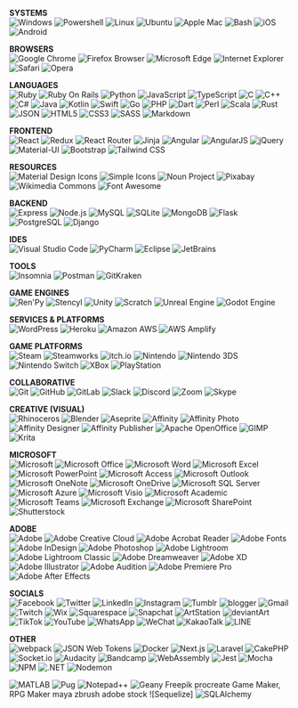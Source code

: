 <!-- TODO Add social badges -->
<!-- TODO Add links to source sites/documentation -->
<!-- TODO Add examples for links to personal socials -->
<!-- TODO Add color hex examples - hex AND 'label', like 'Primary' -->
<!-- ![](https://img.shields.io/badge/--000?style=flat-square&logo=&logoColor=white) -->


**SYSTEMS**  
![Windows](https://img.shields.io/badge/-Windows-0078d6?style=flat-square&logo=Windows&logoColor=white)
![Powershell](https://img.shields.io/badge/-Powershell-5391fe?style=flat-square&logo=Powershell&logoColor=white)
![Linux](https://img.shields.io/badge/-Linux-fcc624?style=flat-square&logo=Linux&logoColor=black)
![Ubuntu](https://img.shields.io/badge/-Ubuntu-e95420?style=flat-square&logo=Ubuntu&logoColor=white)
![Apple Mac](https://img.shields.io/badge/-Apple_Mac-000?style=flat-square&logo=Apple&logoColor=white)
![Bash](https://img.shields.io/badge/-GNU_Bash-4eaa25?style=flat-square&logo=gnu-bash&logoColor=white)
![iOS](https://img.shields.io/badge/-iOS-000?style=flat-square&logo=iOS&logoColor=white)
![Android](https://img.shields.io/badge/-Android-3ddc84?style=flat-square&logo=Android&logoColor=white)

**BROWSERS**  
![Google Chrome](https://img.shields.io/badge/-Google_Chrome-4285f4?style=flat-square&logo=Google-Chrome&logoColor=white)
![Firefox Browser](https://img.shields.io/badge/-Firefox_Browser-ff7139?style=flat-square&logo=Firefox-Browser&logoColor=white)
![Microsoft Edge](https://img.shields.io/badge/-Microsoft_Edge-0078d7?style=flat-square&logo=Microsoft-Edge&logoColor=white)
![Internet Explorer](https://img.shields.io/badge/-Internet_Explorer-0076d6?style=flat-square&logo=Internet-Explorer&logoColor=white)
![Safari](https://img.shields.io/badge/-Safari-000?style=flat-square&logo=Safari&logoColor=white)
![Opera](https://img.shields.io/badge/-Opera-ff1b2d?style=flat-square&logo=Opera&logoColor=white)

**LANGUAGES**  
![Ruby](https://img.shields.io/badge/-Ruby-cc342d?style=flat-square&logo=Ruby&logoColor=white)
![Ruby On Rails](https://img.shields.io/badge/-Ruby_On_Rails-c00?style=flat-square&logo=Ruby-On-Rails&logoColor=white)
![Python](https://img.shields.io/badge/-Python-3776ab?style=flat-square&logo=Python&logoColor=white)
![JavaScript](https://img.shields.io/badge/-JavaScript-f7df1e?style=flat-square&logo=JavaScript&logoColor=black)
![TypeScript](https://img.shields.io/badge/-TypeScript-3178c6?style=flat-square&logo=TypeScript&logoColor=white)
![C](https://img.shields.io/badge/-C-a8b9cc?style=flat-square&logo=C&logoColor=black)
![C++](https://img.shields.io/badge/-C++-00599c?style=flat-square&logo=C++&logoColor=white)
![C#](https://img.shields.io/badge/-C_Sharp-239120?style=flat-square&logo=C-sharp&logoColor=white)
![Java](https://img.shields.io/badge/-Java-007396?style=flat-square&logo=Java&logoColor=white)
![Kotlin](https://img.shields.io/badge/-Kotlin-0095d5?style=flat-square&logo=Kotlin&logoColor=white)
![Swift](https://img.shields.io/badge/-Swift-fa7343?style=flat-square&logo=Swift&logoColor=white)
![Go](https://img.shields.io/badge/-Go-00add8?style=flat-square&logo=Go&logoColor=white)
![PHP](https://img.shields.io/badge/-PHP-777bb4?style=flat-square&logo=PHP&logoColor=white)
![Dart](https://img.shields.io/badge/-Dart-0175c2?style=flat-square&logo=Dart&logoColor=white)
![Perl](https://img.shields.io/badge/-Perl-39457e?style=flat-square&logo=Perl&logoColor=white)
![Scala](https://img.shields.io/badge/-Scala-dc322f?style=flat-square&logo=Scala&logoColor=white)
![Rust](https://img.shields.io/badge/-Rust-000?style=flat-square&logo=Rust&logoColor=white)
![JSON](https://img.shields.io/badge/-JSON-000?style=flat-square&logo=JSON&logoColor=white)
![HTML5](https://img.shields.io/badge/-HTML5-e34f26?style=flat-square&logo=HTML5&logoColor=white)
![CSS3](https://img.shields.io/badge/-CSS3-1572b6?style=flat-square&logo=CSS3&logoColor=white)
![SASS](https://img.shields.io/badge/-SASS-c69?style=flat-square&logo=SASS&logoColor=white)
![Markdown](https://img.shields.io/badge/-Markdown-000?style=flat-square&logo=Markdown&logoColor=white)

**FRONTEND**  
![React](https://img.shields.io/badge/-React-61dafb?style=flat-square&logo=React&logoColor=black)
![Redux](https://img.shields.io/badge/-Redux-764abc?style=flat-square&logo=Redux&logoColor=white)
![React Router](https://img.shields.io/badge/-React_Router-ca4245?style=flat-square&logo=React-Router&logoColor=white)
![Jinja](https://img.shields.io/badge/-Jinja-b41717?style=flat-square&logo=Jinja&logoColor=white)
![Angular](https://img.shields.io/badge/-Angular-dd0031?style=flat-square&logo=Angular&logoColor=white)
![AngularJS](https://img.shields.io/badge/-AngularJS-e23237?style=flat-square&logo=AngularJS&logoColor=white)
![jQuery](https://img.shields.io/badge/-jQuery-0769ad?style=flat-square&logo=jQuery&logoColor=white)
![Material-UI](https://img.shields.io/badge/-Material_UI-0081cb?style=flat-square&logo=Material-UI&logoColor=white)
![Bootstrap](https://img.shields.io/badge/-Bootstrap-7952b3?style=flat-square&logo=Bootstrap&logoColor=white)
![Tailwind CSS](https://img.shields.io/badge/-Tailwind_CSS-38b2ac?style=flat-square&logo=Tailwind-CSS&logoColor=white)

**RESOURCES**  
![Material Design Icons](https://img.shields.io/badge/-Material_Design_Icons-2196f3?style=flat-square&logo=Material-Design-Icons&logoColor=white)
![Simple Icons](https://img.shields.io/badge/-Simple_Icons-111?style=flat-square&logo=Simple-Icons&logoColor=white)
![Noun Project](https://img.shields.io/badge/-Noun_Project-000?style=flat-square&logo=Noun-Project&logoColor=white)
![Pixabay](https://img.shields.io/badge/-Pixabay-2ec66d?style=flat-square&logo=Pixabay&logoColor=white)
![Wikimedia Commons](https://img.shields.io/badge/-Wikimedia_Commons-069?style=flat-square&logo=Wikimedia-Commons&logoColor=white)
![Font Awesome](https://img.shields.io/badge/-Font_Awesome-339af0?style=flat-square&logo=Font-Awesome&logoColor=white)

**BACKEND**  
![Express](https://img.shields.io/badge/-Express-000?style=flat-square&logo=Express&logoColor=white)
![Node.js](https://img.shields.io/badge/-Node.js-393?style=flat-square&logo=Node.js&logoColor=white)
![MySQL](https://img.shields.io/badge/-MySQL-003b57?style=flat-square&logo=MySQL&logoColor=white)
![SQLite](https://img.shields.io/badge/-SQLite-003b57?style=flat-square&logo=SQLite&logoColor=white)
![MongoDB](https://img.shields.io/badge/-MongoDB-47a248?style=flat-square&logo=MongoDB&logoColor=white)
![Flask](https://img.shields.io/badge/-Flask-black?style=flat-square&logo=Flask&logoColor=white)
![PostgreSQL](https://img.shields.io/badge/-PostgreSQL-336791?style=flat-square&logo=PostgreSQL&logoColor=white)
![Django](https://img.shields.io/badge/-Django-092e20?style=flat-square&logo=Django&logoColor=white)

**IDES**  
![Visual Studio Code](https://img.shields.io/badge/-Visual_Studio_Code-007acc?style=flat-square&logo=Visual-Studio-Code&logoColor=white)
![PyCharm](https://img.shields.io/badge/-PyCharm-000?style=flat-square&logo=PyCharm&logoColor=white)
![Eclipse](https://img.shields.io/badge/-Eclipse-2c2255?style=flat-square&logo=Eclipse-IDE&logoColor=white)
![JetBrains](https://img.shields.io/badge/-JetBrains-000?style=flat-square&logo=JetBrains&logoColor=white)

**TOOLS**  
![Insomnia](https://img.shields.io/badge/-Insomnia-5849be?style=flat-square&logo=Insomnia&logoColor=white)
![Postman](https://img.shields.io/badge/-Postman-ff6c37?style=flat-square&logo=Postman&logoColor=white)
![GitKraken](https://img.shields.io/badge/-GitKraken-179287?style=flat-square&logo=GitKraken&logoColor=white)

**GAME ENGINES**  
![Ren'Py](https://img.shields.io/badge/-Ren'Py-ff7f7f?style=flat-square&logo=Ren'Py&logoColor=white)
![Stencyl](https://img.shields.io/badge/-Stencyl-8e1c04?style=flat-square&logo=Stencyl&logoColor=white)
![Unity](https://img.shields.io/badge/-Unity-000?style=flat-square&logo=Unity&logoColor=white)
![Scratch](https://img.shields.io/badge/-Scratch-4d97ff?style=flat-square&logo=Scratch&logoColor=white)
![Unreal Engine](https://img.shields.io/badge/-Unreal_Engine-313131?style=flat-square&logo=Unreal-Engine&logoColor=white)
![Godot Engine](https://img.shields.io/badge/-Godot_Engine-478cbf?style=flat-square&logo=Godot-Engine&logoColor=white)

**SERVICES & PLATFORMS**  
![WordPress](https://img.shields.io/badge/-WordPress-21759b?style=flat-square&logo=WordPress&logoColor=white)
![Heroku](https://img.shields.io/badge/-Heroku-430098?style=flat-square&logo=Heroku&logoColor=white)
![Amazon AWS](https://img.shields.io/badge/-Amazon_AWS-232f3e?style=flat-square&logo=Amazon-AWS&logoColor=white)
![AWS Amplify](https://img.shields.io/badge/-AWS_Amplify-f90?style=flat-square&logo=AWS-Amplify&logoColor=white)

**GAME PLATFORMS**  
![Steam](https://img.shields.io/badge/-Steam-000?style=flat-square&logo=Steam&logoColor=white)
![Steamworks](https://img.shields.io/badge/-Steamworks-1e1e1e?style=flat-square&logo=Steam&logoColor=white)
![itch.io](https://img.shields.io/badge/-itch.io-fa5c5c?style=flat-square&logo=itch.io&logoColor=white)
![Nintendo](https://img.shields.io/badge/-Nintendo-8f8f8f?style=flat-square&logo=Nintendo&logoColor=white)
![Nintendo 3DS](https://img.shields.io/badge/-Nintendo_3DS-d12228?style=flat-square&logo=Nintendo-3DS&logoColor=white)
![Nintendo Switch](https://img.shields.io/badge/-Nintendo_Switch-e60012?style=flat-square&logo=Nintendo-Switch&logoColor=white)
![XBox](https://img.shields.io/badge/-XBox-107c10?style=flat-square&logo=XBox&logoColor=white)
![PlayStation](https://img.shields.io/badge/-PlayStation-003791?style=flat-square&logo=PlayStation&logoColor=white)

**COLLABORATIVE**  
![Git](https://img.shields.io/badge/-Git-f05032?style=flat-square&logo=Git&logoColor=white)
![GitHub](https://img.shields.io/badge/-GitHub-181717?style=flat-square&logo=GitHub&logoColor=white)
![GitLab](https://img.shields.io/badge/-GitLab-fca121?style=flat-square&logo=GitLab&logoColor=white)
![Slack](https://img.shields.io/badge/-Slack-4a154b?style=flat-square&logo=Slack&logoColor=white)
![Discord](https://img.shields.io/badge/-Discord-7289da?style=flat-square&logo=Discord&logoColor=white)
![Zoom](https://img.shields.io/badge/-Zoom-2d8cff?style=flat-square&logo=Zoom&logoColor=white)
![Skype](https://img.shields.io/badge/-Skype-00aff0?style=flat-square&logo=Skype&logoColor=white)


**CREATIVE (VISUAL)**  
![Rhinoceros](https://img.shields.io/badge/-Rhinoceros-801010?style=flat-square&logo=Rhinoceros&logoColor=white)
![Blender](https://img.shields.io/badge/-Blender-f5792a?style=flat-square&logo=Blender&logoColor=white)
![Aseprite](https://img.shields.io/badge/-Aseprite-7d929e?style=flat-square&logo=Aseprite&logoColor=white)
![Affinity](https://img.shields.io/badge/-Affinity-222324?style=flat-square&logo=Affinity&logoColor=white)
![Affinity Photo](https://img.shields.io/badge/-Affinity_Photo-7e4dd2?style=flat-square&logo=AffinityPhoto-&logoColor=white)
![Affinity Designer](https://img.shields.io/badge/-Affinity_Designer-1b72be?style=flat-square&logo=Affinity-Designer&logoColor=white)
![Affinity Publisher](https://img.shields.io/badge/-Affinity_Publisher-c9284d?style=flat-square&logo=Affinity-Publisher&logoColor=white)
![Apache OpenOffice](https://img.shields.io/badge/-Apache_OpenOffice-0e85cd?style=flat-square&logo=Apache-OpenOffice&logoColor=white)
![GIMP](https://img.shields.io/badge/-GIMP-5c5543?style=flat-square&logo=GIMP&logoColor=white)
![Krita](https://img.shields.io/badge/-Krita-3babff?style=flat-square&logo=Krita&logoColor=white)

**MICROSOFT**  
![Microsoft](https://img.shields.io/badge/-Microsoft-5e5e5e?style=flat-square&logo=Microsoft&logoColor=white)
![Microsoft Office](https://img.shields.io/badge/-Microsoft_Office-d83b01?style=flat-square&logo=Microsoft-Office&logoColor=white)
![Microsoft Word](https://img.shields.io/badge/-Microsoft_Word-2b579a?style=flat-square&logo=Microsoft-Word&logoColor=white)
![Microsoft Excel](https://img.shields.io/badge/-Microsoft_Excel-217346?style=flat-square&logo=Microsoft-Excel&logoColor=white)
![Microsoft PowerPoint](https://img.shields.io/badge/-Microsoft_PowerPoint-b7472a?style=flat-square&logo=Microsoft-PowerPoint&logoColor=white)
![Microsoft Access](https://img.shields.io/badge/-Microsoft_Access-a4373a?style=flat-square&logo=AccessMicrosoft-&logoColor=white)
![Microsoft Outlook](https://img.shields.io/badge/-Microsoft_Outlook-0078d4?style=flat-square&logo=Microsoft-Outlook&logoColor=white)
![Microsoft OneNote](https://img.shields.io/badge/-Microsoft_OneNote-7719aa?style=flat-square&logo=Microsoft-OneNote&logoColor=white)
![Microsoft OneDrive](https://img.shields.io/badge/-Microsoft_OneDrive-0078d4?style=flat-square&logo=Microsoft-OneDrive&logoColor=white)
![Microsoft SQL Server](https://img.shields.io/badge/-Microsoft_SQL_Server-cc2927?style=flat-square&logo=Microsoft-SQL-Server&logoColor=white)
![Microsoft Azure](https://img.shields.io/badge/-Microsoft_Azure-0089d6?style=flat-square&logo=Microsoft-Azure&logoColor=white)
![Microsoft Visio](https://img.shields.io/badge/-Microsoft_Visio-3955a3?style=flat-square&logo=Microsoft-Visio&logoColor=white)
![Microsoft Academic](https://img.shields.io/badge/-Microsoft_Academic-2d9fd9?style=flat-square&logo=Microsoft-Academic&logoColor=white)
![Microsoft Teams](https://img.shields.io/badge/-Microsoft_Teams-6264a7?style=flat-square&logo=Microsoft-Teams&logoColor=white)
![Microsoft Exchange](https://img.shields.io/badge/-Microsoft_Exchange-0078d4?style=flat-square&logo=Microsoft-Exchange&logoColor=white)
![Microsoft SharePoint](https://img.shields.io/badge/-Microsoft_SharePoint-0078d4?style=flat-square&logo=Microsoft-SharePoint&logoColor=white)
![Shutterstock](https://img.shields.io/badge/-Shutterstock-ee2b24?style=flat-square&logo=Shutterstock&logoColor=white)

**ADOBE**  
![Adobe](https://img.shields.io/badge/-Adobe-f00?style=flat-square&logo=Adobe&logoColor=white)
![Adobe Creative Cloud](https://img.shields.io/badge/-Adobe_Creative_Cloud-da1f26?style=flat-square&logo=Adobe-Creative-Cloud&logoColor=white)
![Adobe Acrobat Reader](https://img.shields.io/badge/-Adobe_Acrobat_Reader-ec1c24?style=flat-square&logo=Adobe-Acrobat-Reader&logoColor=white)
![Adobe Fonts](https://img.shields.io/badge/-Adobe_Fonts-323232?style=flat-square&logo=Adobe-Fonts&logoColor=white)
![Adobe InDesign](https://img.shields.io/badge/-Adobe_InDesign-f36?style=flat-square&logo=Adobe-InDesign&logoColor=white)
![Adobe Photoshop](https://img.shields.io/badge/-Adobe_Photoshop-31a8ff?style=flat-square&logo=Adobe-Photoshop&logoColor=white)
![Adobe Lightroom](https://img.shields.io/badge/-Adobe_Lightroom-31a8ff?style=flat-square&logo=Adobe-Lightroom&logoColor=white)
![Adobe Lightroom Classic](https://img.shields.io/badge/-Adobe_Lightroom_Classic-31a8ff?style=flat-square&logo=Adobe-Lightroom-Classic&logoColor=white)
![Adobe Dreamweaver](https://img.shields.io/badge/-Adobe_Dreamweaver-ff61f6?style=flat-square&logo=Adobe-Dreamweaver&logoColor=white)
![Adobe XD](https://img.shields.io/badge/-Adobe_XD-ff61f6?style=flat-square&logo=Adobe-xd&logoColor=white)
![Adobe Illustrator](https://img.shields.io/badge/-Adobe_Illustrator-ff9a00?style=flat-square&logo=Adobe-Illustrator&logoColor=white)
![Adobe Audition](https://img.shields.io/badge/-Adobe_Audition-99f?style=flat-square&logo=Adobe-Audition&logoColor=white)
![Adobe Premiere Pro](https://img.shields.io/badge/-Adobe_Premiere_Pro-99f?style=flat-square&logo=Adobe-Premiere-Pro&logoColor=white)
![Adobe After Effects](https://img.shields.io/badge/-Adobe_After_Effects-99f?style=flat-square&logo=Adobe-After-Effects&logoColor=white)

**SOCIALS**  
![Facebook](https://img.shields.io/badge/-Facebook-1877f2?style=flat-square&logo=Facebook&logoColor=white)
![Twitter](https://img.shields.io/badge/-Twitter-1da1f2?style=flat-square&logo=Twitter&logoColor=white)
![LinkedIn](https://img.shields.io/badge/-LinkedIn-0077b5?style=flat-square&logo=LinkedIn&logoColor=white)
![Instagram](https://img.shields.io/badge/-Instagram-e4405f?style=flat-square&logo=Instagram&logoColor=white)
![Tumblr](https://img.shields.io/badge/-Tumblr-36465d?style=flat-square&logo=Tumblr&logoColor=white)
![blogger](https://img.shields.io/badge/-blogger-ff5722?style=flat-square&logo=blogger&logoColor=white)
![Gmail](https://img.shields.io/badge/-Gmail-ea4335?style=flat-square&logo=Gmail&logoColor=white)
![Twitch](https://img.shields.io/badge/-Twitch-9146ff?style=flat-square&logo=Twitch&logoColor=white)
![Wix](https://img.shields.io/badge/-Wix-0c6efc?style=flat-square&logo=Wix&logoColor=white)
![Squarespace](https://img.shields.io/badge/-Squarespace-000?style=flat-square&logo=Squarespace&logoColor=white)
![Snapchat](https://img.shields.io/badge/-Snapchat-fffc00?style=flat-square&logo=Snapchat&logoColor=black)
![ArtStation](https://img.shields.io/badge/-ArtStation-13aff0?style=flat-square&logo=ArtStation&logoColor=white)
![deviantArt](https://img.shields.io/badge/-deviantArt-05cc47?style=flat-square&logo=deviantArt&logoColor=white)
![TikTok](https://img.shields.io/badge/-TikTok-000?style=flat-square&logo=TikTok&logoColor=white)
![YouTube](https://img.shields.io/badge/-YouTube-f00?style=flat-square&logo=YouTube&logoColor=white)
![WhatsApp](https://img.shields.io/badge/-WhatsApp-25d366?style=flat-square&logo=WhatsApp&logoColor=white)
![WeChat](https://img.shields.io/badge/-WeChat-07c160?style=flat-square&logo=WeChat&logoColor=white)
![KakaoTalk](https://img.shields.io/badge/-KakaoTalk-ffcd00?style=flat-square&logo=Kakao&logoColor=black)
![LINE](https://img.shields.io/badge/-LINE-00c300?style=flat-square&logo=LINE&logoColor=white)

**OTHER**  
![webpack](https://img.shields.io/badge/-webpack-8dd6f9?style=flat-square&logo=webpack&logoColor=white)
![JSON Web Tokens](https://img.shields.io/badge/-JSON_Web_Tokens-000?style=flat-square&logo=JSON-Web-Tokens&logoColor=white)
![Docker](https://img.shields.io/badge/-Docker-2496ed?style=flat-square&logo=Docker&logoColor=white)
![Next.js](https://img.shields.io/badge/-Next.js-000?style=flat-square&logo=Next.js&logoColor=white)
![Laravel](https://img.shields.io/badge/-Laravel-ff2d20?style=flat-square&logo=Laravel&logoColor=white)
![CakePHP](https://img.shields.io/badge/-CakePHP-D33C43?style=flat-square&logo=CakePHP&logoColor=white)
![Socket.io](https://img.shields.io/badge/-Socket.io-000?style=flat-square&logo=Socket.io&logoColor=white)
![Audacity](https://img.shields.io/badge/-Audacity-00c?style=flat-square&logo=Audacity&logoColor=white)
![Bandcamp](https://img.shields.io/badge/-Bandcamp-408294?style=flat-square&logo=Bandcamp&logoColor=white)
![WebAssembly](https://img.shields.io/badge/-WebAssembly-654ff0?style=flat-square&logo=WebAssembly&logoColor=white)
![Jest](https://img.shields.io/badge/-Jest-c21325?style=flat-square&logo=Jest&logoColor=white)
![Mocha](https://img.shields.io/badge/-Mocha-8d6748?style=flat-square&logo=Mocha&logoColor=white)
![NPM](https://img.shields.io/badge/-NPM-cb3837?style=flat-square&logo=NPM&logoColor=white)
![.NET](https://img.shields.io/badge/-.NET-5c2d91?style=flat-square&logo=.NET&logoColor=white)
![Nodemon](https://img.shields.io/badge/-Nodemon-76d04b?style=flat-square&logo=Nodemon&logoColor=white)

![MATLAB](https://img.shields.io/badge/-MATLAB-000?style=flat-square&logo=MATLAB&logoColor=white)
![Pug](https://img.shields.io/badge/-Pug-000?style=flat-square&logo=Pug&logoColor=white)
![Notepad++](https://img.shields.io/badge/-Notepad++-90e59a?style=flat-square&logo=Notepad++&logoColor=white)
![Geany](https://img.shields.io/badge/-Geany-000?style=flat-square&logo=Geany&logoColor=white)
Freepik
procreate
Game Maker, RPG Maker
maya
zbrush
adobe stock
![Sequelize]
![SQLAlchemy](https://img.shields.io/badge/-SQLAlchemy-d01f00?style=flat-square&logo=SQLAlchemy&logoColor=white)
